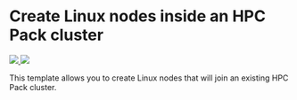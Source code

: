 # Create Linux nodes inside an HPC Pack cluster
<a href="https://portal.azure.com/#create/Microsoft.Template/uri/https%3A%2F%2Fraw.githubusercontent.com%2Fxpillons%2Fazure-hpc%2Fmaster%2FHpcPack-AddLinuxNodes%2Fazuredeploy.json" target="_blank">
    <img src="http://azuredeploy.net/deploybutton.png"/>
</a>
<a href="http://armviz.io/#/?load=https%3A%2F%2Fraw.githubusercontent.com%2Fxpillons%2Fazure-hpc%2Fmaster%2FHpcPack-AddLinuxNodes%2Fazuredeploy.json" target="_blank">
    <img src="http://armviz.io/visualizebutton.png"/>
</a>

This template allows you to create Linux nodes that will join an existing HPC Pack cluster.
